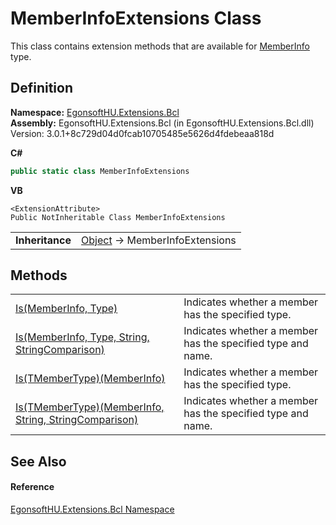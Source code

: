 # MemberInfoExtensions Class


This class contains extension methods that are available for <a href="https://learn.microsoft.com/dotnet/api/system.reflection.memberinfo" target="_blank" rel="noopener noreferrer">MemberInfo</a> type.



## Definition
**Namespace:** <a href="N_EgonsoftHU_Extensions_Bcl.md">EgonsoftHU.Extensions.Bcl</a>  
**Assembly:** EgonsoftHU.Extensions.Bcl (in EgonsoftHU.Extensions.Bcl.dll) Version: 3.0.1+8c729d04d0fcab10705485e5626d4fdebeaa818d

**C#**
``` C#
public static class MemberInfoExtensions
```
**VB**
``` VB
<ExtensionAttribute>
Public NotInheritable Class MemberInfoExtensions
```

<table><tr><td><strong>Inheritance</strong></td><td><a href="https://learn.microsoft.com/dotnet/api/system.object" target="_blank" rel="noopener noreferrer">Object</a>  →  MemberInfoExtensions</td></tr>
</table>



## Methods
<table>
<tr>
<td><a href="M_EgonsoftHU_Extensions_Bcl_MemberInfoExtensions_Is.md">Is(MemberInfo, Type)</a></td>
<td>Indicates whether a member has the specified type.</td></tr>
<tr>
<td><a href="M_EgonsoftHU_Extensions_Bcl_MemberInfoExtensions_Is_1.md">Is(MemberInfo, Type, String, StringComparison)</a></td>
<td>Indicates whether a member has the specified type and name.</td></tr>
<tr>
<td><a href="M_EgonsoftHU_Extensions_Bcl_MemberInfoExtensions_Is__1.md">Is(TMemberType)(MemberInfo)</a></td>
<td>Indicates whether a member has the specified type.</td></tr>
<tr>
<td><a href="M_EgonsoftHU_Extensions_Bcl_MemberInfoExtensions_Is__1_1.md">Is(TMemberType)(MemberInfo, String, StringComparison)</a></td>
<td>Indicates whether a member has the specified type and name.</td></tr>
</table>

## See Also


#### Reference
<a href="N_EgonsoftHU_Extensions_Bcl.md">EgonsoftHU.Extensions.Bcl Namespace</a>  
